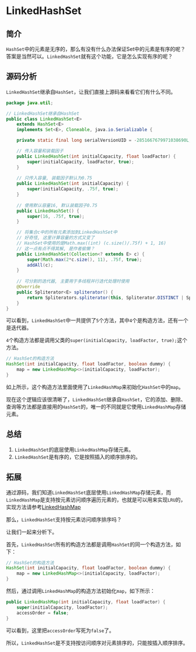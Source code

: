 # LinkedHashSet

## 简介

`HashSet`中的元素是无序的，那么有没有什么办法保证Set中的元素是有序的呢？答案是当然可以。`LinkedHashSet`就有这个功能，它是怎么实现有序的呢？

## 源码分析

`LinkedHashSet`继承自`HashSet`，让我们直接上源码来看看它们有什么不同。

```java
package java.util;

// LinkedHashSet继承自HashSet
public class LinkedHashSet<E>
    extends HashSet<E>
    implements Set<E>, Cloneable, java.io.Serializable {

    private static final long serialVersionUID = -2851667679971038690L;

    // 传入容量和装载因子
    public LinkedHashSet(int initialCapacity, float loadFactor) {
        super(initialCapacity, loadFactor, true);
    }
    
    // 只传入容量, 装载因子默认为0.75
    public LinkedHashSet(int initialCapacity) {
        super(initialCapacity, .75f, true);
    }
    
    // 使用默认容量16, 默认装载因子0.75
    public LinkedHashSet() {
        super(16, .75f, true);
    }

    // 将集合c中的所有元素添加到LinkedHashSet中
    // 好奇怪, 这里计算容量的方式又变了
    // HashSet中使用的是Math.max((int) (c.size()/.75f) + 1, 16)
    // 这一点有点不得其解, 是作者偷懒？
    public LinkedHashSet(Collection<? extends E> c) {
        super(Math.max(2*c.size(), 11), .75f, true);
        addAll(c);
    }
    
    // 可分割的迭代器, 主要用于多线程并行迭代处理时使用
    @Override
    public Spliterator<E> spliterator() {
        return Spliterators.spliterator(this, Spliterator.DISTINCT | Spliterator.ORDERED);
    }
}
```

可以看到，`LinkedHashSet`中一共提供了`5`个方法，其中`4`个是构造方法，还有一个是迭代器。

`4`个构造方法都是调用父类的`super(initialCapacity, loadFactor, true);`这个方法。

```java
// HashSet的构造方法
HashSet(int initialCapacity, float loadFactor, boolean dummy) {
    map = new LinkedHashMap<>(initialCapacity, loadFactor);
}
```

如上所示，这个构造方法里面使用了`LinkedHashMap`来初始化`HashSet`中的`map`。

现在这个逻辑应该很清晰了，`LinkedHashSet`继承自`HashSet`，它的添加、删除、查询等方法都是直接用的`HashSet`的，唯一的不同就是它使用`LinkedHashMap`存储元素。

## 总结

1. `LinkedHashSet`的底层使用`LinkedHashMap`存储元素。
2. `LinkedHashSet`是有序的，它是按照插入的顺序排序的。

## 拓展

通过源码，我们知道`LinkedHashSet`底层使用`LinkedHashMap`存储元素，而`LinkedHashMap`是支持按元素访问顺序遍历元素的，也就是可以用来实现`LRU`的，实现方法请参考[LinkedHashMap](/pages/java/container/linkedhashmap/)

那么，`LinkedHashSet`支持按元素访问顺序排序吗？

让我们一起来分析下。

首先，`LinkedHashSet`所有的构造方法都是调用`HashSet`的同一个构造方法，如下：

```java
// HashSet的构造方法
HashSet(int initialCapacity, float loadFactor, boolean dummy) {
    map = new LinkedHashMap<>(initialCapacity, loadFactor);
}
```

然后，通过调用`LinkedHashMap`的构造方法初始化`map`，如下所示：

```java
public LinkedHashMap(int initialCapacity, float loadFactor) {
    super(initialCapacity, loadFactor);
    accessOrder = false;
}
```

可以看到，这里把`accessOrder`写死为`false`了。

所以，`LinkedHashSet`是不支持按访问顺序对元素排序的，只能按插入顺序排序。

